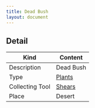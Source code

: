 ```yaml
---
title: Dead Bush
layout: document
---
```

## Detail

|Kind|Content|
|---|---|
|Description|Dead Bush|
|Type|[Plants](Plants)|
|Collecting Tool|[Shears](Shears)|
|Place|Desert|
